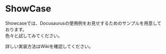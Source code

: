 # ShowCase

Showcaseでは、Docusaurusの使用例をお見せするためのサンプルを用意しております。\
色々と試してみてください。

詳しい実装方法はWikiを確認してください。
